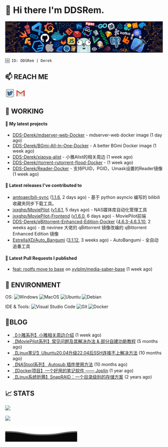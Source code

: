 # 👋 Hi there I'm DDSRem. 

![](https://raw.githubusercontent.com/DDS-Derek/.github/main/profile/assets/header_.png)

```
🆔 ID: DDSRem | Derek
```

## 📫 REACH ME
<p align="left">
<a href="https://twitter.com/ddsrem_derek" target="blank"><img align="center" src="https://raw.githubusercontent.com/DDS-Derek/.github/main/profile/assets/twitter.svg" alt="BEPb" height="30" width="30" /></a>
<a href="mailto:ddstomo@gmail.com" target="blank"><img align="center" src="https://raw.githubusercontent.com/DDS-Derek/.github/main/profile/assets/gmail.svg" alt="Gmail" height="30" width="30" /></a>
</p>

## 💼 WORKING

#### 🌱 My latest projects


- [DDS-Derek/mdserver-web-Docker](https://github.com/DDS-Derek/mdserver-web-Docker) - mdserver-web docker image (1 day ago)
- [DDS-Derek/BGmi-All-In-One-Docker](https://github.com/DDS-Derek/BGmi-All-In-One-Docker) - A better BGmi Docker image (1 week ago)
- [DDS-Derek/xiaoya-alist](https://github.com/DDS-Derek/xiaoya-alist) - 小雅Alist的相关周边 (1 week ago)
- [DDS-Derek/rtorrent-rutorrent-flood-Docker](https://github.com/DDS-Derek/rtorrent-rutorrent-flood-Docker) -  (1 week ago)
- [DDS-Derek/Reader-Docker](https://github.com/DDS-Derek/Reader-Docker) - 支持PUID，PGID，Umask设置的Reader镜像 (1 week ago)

#### 🔭 Latest releases I've contributed to

- [amtoaer/bili-sync](https://github.com/amtoaer/bili-sync) ([1.1.6](https://github.com/amtoaer/bili-sync/releases/tag/1.1.6), 2 days ago) - 基于 python asyncio 编写的 bilibili 收藏夹同步下载工具。
- [jxxghp/MoviePilot](https://github.com/jxxghp/MoviePilot) ([v1.6.1](https://github.com/jxxghp/MoviePilot/releases/tag/v1.6.1), 5 days ago) - NAS媒体库自动化管理工具
- [jxxghp/MoviePilot-Frontend](https://github.com/jxxghp/MoviePilot-Frontend) ([v1.6.0](https://github.com/jxxghp/MoviePilot-Frontend/releases/tag/v1.6.0), 6 days ago) - MoviePilot前端
- [DDS-Derek/qBittorrent-Enhanced-Edition-Docker](https://github.com/DDS-Derek/qBittorrent-Enhanced-Edition-Docker) ([4.6.3-4.6.3.10](https://github.com/DDS-Derek/qBittorrent-Enhanced-Edition-Docker/releases/tag/4.6.3-4.6.3.10), 2 weeks ago) - 由 nevinee 大佬的 qBittorrent 镜像改编的 qBittorrent Enhanced Edition 镜像
- [EstrellaXD/Auto_Bangumi](https://github.com/EstrellaXD/Auto_Bangumi) ([3.1.12](https://github.com/EstrellaXD/Auto_Bangumi/releases/tag/3.1.12), 3 weeks ago) - AutoBangumi - 全自动追番工具

#### 🔨 Latest Pull Requests I published

- [feat: rootfs move to base](https://github.com/xylplm/media-saber-base/pull/4) on [xylplm/media-saber-base](https://github.com/xylplm/media-saber-base) (1 week ago)

## 🔧 ENVIRONMENT
OS:
![Windows](https://img.shields.io/badge/-Windows-0078D6?style=flat-square&logo=windows&logoColor=white)
![MacOS](https://img.shields.io/badge/-Mac_OS-AAA?style=flat-square&logo=macos&logoColor=white)
![Ubuntu](https://img.shields.io/badge/-Ubuntu-DD4814?style=flat-square&logo=ubuntu&logoColor=white)
![Debian](https://img.shields.io/badge/-Debian-73BA25?style=flat-square&logo=debian&logoColor=white)  

IDE & Tools:
![Visual Studio Code](https://img.shields.io/badge/-Visual_Studio_Code-007ACC?style=flat-square&logo=visual-studio-code&logoColor=white)
![Git](https://img.shields.io/badge/-Git-F05032?style=flat-square&logo=git&logoColor=white)
![Docker](https://img.shields.io/badge/-Docker-2496ed?style=flat-square&logo=Docker&logoColor=white)

## 📜BLOG

- [【小雅系列】小雅相关周边介绍](https://blog.ddsrem.com/archives/alist-xiaoya) (1 week ago)
- [【MoviePilot系列】常见问题及其解决办法 &amp; 部分自建功能教程](https://blog.ddsrem.com/archives/moviepilot-issue-solution-outorial) (5 months ago)
- [【Linux笔记】Ubuntu20.04升级22.04后SSH连接不上解决方法](https://blog.ddsrem.com/archives/fix-ubuntu2204-ssh) (10 months ago)
- [【NAStool系列】 Autosub 插件使用方法](https://blog.ddsrem.com/archives/nastool-autosub-use-way) (10 months ago)
- [【Docker项目】一个好用的笔记软件 —— Joplin](https://blog.ddsrem.com/archives/joplin) (1 year ago)
- [【Linux系统折腾】SnapRAID：一个目录级别的存储方案](https://blog.ddsrem.com/archives/snapraid) (2 years ago)

## 📈 STATS

![](https://github-readme-stats.vercel.app/api?username=DDSDerek&show_icons=true&theme=radical)

![](https://github-readme-stats.vercel.app/api?username=DDSRem&show_icons=true&theme=dark)

![](https://raw.githubusercontent.com/DDS-Derek/.github/main/profile/assets/Bottom_down.svg)
